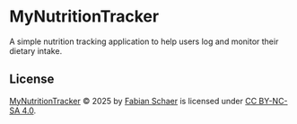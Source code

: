 # MyNutritionTracker
A simple nutrition tracking application to help users log and monitor their dietary intake.

## License
[MyNutritionTracker](https://github.com/klingo/my-nutrition-tracker)  © 2025 by [Fabian Schaer](https://github.com/klingo) is licensed under [CC BY-NC-SA 4.0](https://creativecommons.org/licenses/by-nc-sa/4.0/).
